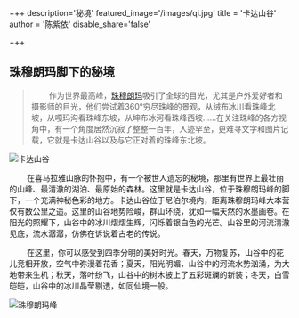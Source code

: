 +++
description='秘境'
featured_image='/images/qi.jpg'
title = '卡达山谷'
author = '陈紫依'
disable_share='false'

+++

## 珠穆朗玛脚下的秘境

>&nbsp;&nbsp;&nbsp;&nbsp;&nbsp;&nbsp;&nbsp;&nbsp;作为世界最高峰，[珠穆朗玛](https://baike.baidu.com/item/%E7%8F%A0%E7%A9%86%E6%9C%97%E7%8E%9B%E5%B3%B0/3058)吸引了全球的目光，尤其是户外爱好者和摄影师的目光，他们尝试着360°穷尽珠峰的景观，从绒布冰川看珠峰北坡，从嘎玛沟看珠峰东坡，从坤布冰河看珠峰西坡……在关注珠峰的各方视角中，有一个角度居然沉寂了整整一百年，人迹罕至，更难寻文字和图片记载，它就是卡达山谷以及与它正对着的珠峰东北坡。

![卡达山谷](https://ts1.cn.mm.bing.net/th/id/R-C.75952409269781396a0349c4b0ef935a?rik=AU4rqZDvW3LHCA&riu=http%3a%2f%2fimg0.dili360.com%2fpic%2f2021%2f12%2f28%2f61cada3ac5c013y19649680.jpg&ehk=A6F9%2fc9pxJcwCKkQZoQ8TKdmbceKRqKgcCn5EKUrdKE%3d&risl=&pid=ImgRaw&r=0)

&nbsp;&nbsp;&nbsp;&nbsp;&nbsp;&nbsp;&nbsp;&nbsp;在喜马拉雅山脉的怀抱中，有一个被世人遗忘的秘境，那里有世界上最壮丽的山峰、最清澈的湖泊、最原始的森林。这里就是卡达山谷，位于珠穆朗玛峰的脚下，一个充满神秘色彩的地方。卡达山谷位于尼泊尔境内，距离珠穆朗玛峰大本营仅有数公里之遥。这里的山谷地势险峻，群山环绕，犹如一幅天然的水墨画卷。在阳光的照耀下，山谷中的冰川熠熠生辉，闪烁着银白色的光芒。山谷里的河流清澈见底，流水潺潺，仿佛在诉说着古老的传说。

&nbsp;&nbsp;&nbsp;&nbsp;&nbsp;&nbsp;&nbsp;&nbsp;在这里，你可以感受到四季分明的美好时光。春天，万物复苏，山谷中的花儿竞相开放，空气中弥漫着花香；夏天，阳光明媚，山谷中的河流水势汹涌，为大地带来生机；秋天，落叶纷飞，山谷中的树木披上了五彩斑斓的新装；冬天，白雪皑皑，山谷中的冰川晶莹剔透，如同仙境一般。

![珠穆朗玛峰](https://img.zcool.cn/community/0110055db12abca8012163baf1a9c2.jpg@3000w_1l_0o_100sh.jpg)
